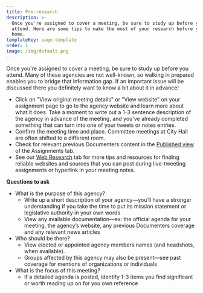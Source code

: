 ```yaml
---
title: Pre-research
description: >-
  Once you're assigned to cover a meeting, be sure to study up before you
  attend. Here are some tips to make the most of your research before you leave
  home.
templateKey: page-template
order: 1
image: /img/default.png
---
```


Once you're assigned to cover a meeting, be sure to study up before you attend. Many of these agencies are not well-known, so walking in prepared enables you to bridge that information gap. If an important issue will be discussed there you definitely want to know a bit about it in advance!

- Click on "View original meeting details" or "View website" on your assignment page to go to the agency website and learn more about what it does. Take a moment to write out a 1-3 sentence description of the agency in advance of the meeting, and you've already completed something that can turn into one of your tweets or notes entries.
- Confirm the meeting time and place. Committee meetings at City Hall are often shifted to a different room.
- Check for relevant previous Documenters content in the [Published view ](https://chicago.documenters.org/assignments/?alt=true)of the Assignments tab.
- See our [Web Research](https://fieldguide.documenters.org/on-assignment/web-research/) tab for more tips and resources for finding reliable websites and sources that you can post during live-tweeting assignments or hyperlink in your meeting notes.

**Questions to ask**

- What is the purpose of this agency?
  - Write up a short description of your agency––you’ll have a stronger understanding if you take the time to put its mission statement or legislative authority in your own words
  - View any available documentation—ex: the official agenda for your meeting, the agency’s website, any previous Documenters coverage and any relevant news articles
- Who should be there?
  - View elected or appointed agency members names (and headshots, when available).
  - Groups affected by this agency may also be present—see past coverage for mentions of organizations or individuals
- What is the focus of this meeting?
  - If a detailed agenda is posted, identify 1-3 items you find significant or worth reading up on for you own reference

